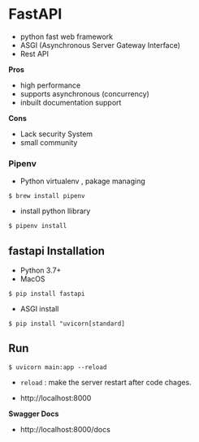 # FastAPI
- python fast web framework 
- ASGI (Asynchronous Server Gateway Interface)
- Rest API


**Pros**
- high performance
- supports asynchronous (concurrency)
- inbuilt documentation support


**Cons**
- Lack security System
- small community

### Pipenv
- Python virtualenv , pakage managing

```
$ brew install pipenv
```

- install python llibrary
```
$ pipenv install
```


## fastapi Installation 
- Python 3.7+
- MacOS

```
$ pip install fastapi
```

- ASGI install
```
$ pip install "uvicorn[standard]
```



## Run
```
$ uvicorn main:app --reload
```
- ```reload``` :  make the server restart after code chages.

- http://localhost:8000 

**Swagger Docs**
- http://localhost:8000/docs
